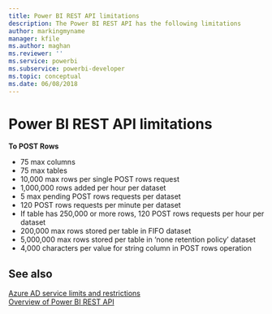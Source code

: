 ```yaml
---
title: Power BI REST API limitations
description: The Power BI REST API has the following limitations
author: markingmyname
manager: kfile
ms.author: maghan
ms.reviewer: ''
ms.service: powerbi
ms.subservice: powerbi-developer
ms.topic: conceptual
ms.date: 06/08/2018
---
```


# Power BI REST API limitations  
  
**To POST Rows**  
  
* 75 max columns
* 75 max tables
* 10,000 max rows per single POST rows request  
* 1,000,000 rows added per hour per dataset  
* 5 max pending POST rows requests per dataset  
* 120 POST rows requests per minute per dataset
* If table has 250,000 or more rows, 120 POST rows requests per hour per dataset    
* 200,000 max rows stored per table in FIFO dataset  
* 5,000,000 max rows stored per table in ‘none retention policy’ dataset  
* 4,000 characters per value for string column in POST rows operation
  
## See also

[Azure AD service limits and restrictions](https://docs.microsoft.com/azure/active-directory/active-directory-service-limits-restrictions)   
[Overview of Power BI REST API](https://docs.microsoft.com/rest/api/power-bi/)